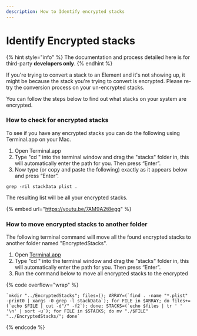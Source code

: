 ```yaml
---
description: How to Identify encrypted stacks
---
```


# Identify Encrypted stacks

{% hint style="info" %}
The documentation and process detailed here is for third-party **developers only**.
{% endhint %}

If you're trying to convert a stack to an Element and it's not showing up, it might be because the stack you're trying to convert is encrypted. Please re-try the conversion process on your un-encrypted stacks.&#x20;

You can follow the steps below to find out what stacks on your system are encrypted.

### How to check for encrypted stacks

To see if you have any encrypted stacks you can do the following using Terminal.app on your Mac.

1. Open Terminal.app
2. Type "cd " into the terminal window and drag the "stacks" folder in, this will automatically enter the path for you. Then press “Enter”.
3. Now type (or copy and paste the following) exactly as it appears below and press “Enter”.

`grep -ril stackData plist .`

The resulting list will be all your encrypted stacks.

{% embed url="https://youtu.be/7AM9A2t8egg" %}

### How to move encrypted stacks to another folder

The following terminal command will move all the found encrypted stacks to another folder named "EncryptedStacks".

1. Open [Terminal.app](https://terminal.app/)
2. Type "cd " into the terminal window and drag the "stacks" folder in, this will automatically enter the path for you. Then press “Enter”.
3. Run the command below to move all encrypted stacks to the encrypted

{% code overflow="wrap" %}
```
`mkdir "../EncryptedStacks"; files=(); ARRAY=(`find . -name "*.plist" -print0 | xargs -0 grep -l stackData`); for FILE in $ARRAY; do files+=(`echo $FILE | cut -d"/" -f2`); done; STACKS=(`echo $files | tr ' ' '\n' | sort -u`); for FILE in $STACKS; do mv "./$FILE" "../EncryptedStacks/"; done`
```
{% endcode %}

